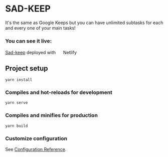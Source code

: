 # SAD-KEEP
It's the same as Google Keeps but you can have unlimited subtasks for each and every one of your main tasks!
### You can see it live:
<p><a href="https://sad-keep.netlify.app/" target="_blank">Sad-keep</a> deployed with  <img src="https://cdn.netlify.com/2db89aad1f3f291bd8251255283ce5e272119102/1fc4c/img/press/logos/logomark.svg" height="16" width="16"> Netlify </p>

## Project setup
```
yarn install
```

### Compiles and hot-reloads for development
```
yarn serve
```

### Compiles and minifies for production
```
yarn build
```

### Customize configuration
See [Configuration Reference](https://cli.vuejs.org/config/).
